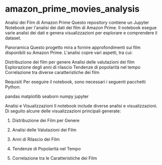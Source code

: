 # amazon_prime_movies_analysis


Analisi dei Film di Amazon Prime
Questo repository contiene un Jupyter Notebook per l'analisi dei dati dei film di Amazon Prime. Il notebook esegue varie analisi dei dati e genera visualizzazioni per esplorare e comprendere il dataset.

Panoramica
Questo progetto mira a fornire approfondimenti sui film disponibili su Amazon Prime. L'analisi copre vari aspetti, tra cui:

Distribuzione dei film per genere
Analisi delle valutazioni dei film
Esplorazione degli anni di rilascio
Tendenze di popolarità nel tempo
Correlazione tra diverse caratteristiche dei film

Requisiti
Per eseguire il notebook, sono necessari i seguenti pacchetti Python:

pandas
matplotlib
seaborn
numpy
jupyter

Analisi e Visualizzazioni
Il notebook include diverse analisi e visualizzazioni. Di seguito alcune delle visualizzazioni principali generate:

1. Distribuzione dei Film per Genere

2. Analisi delle Valutazioni dei Film

3. Anni di Rilascio dei Film

4. Tendenze di Popolarità nel Tempo

5. Correlazione tra le Caratteristiche dei Film
